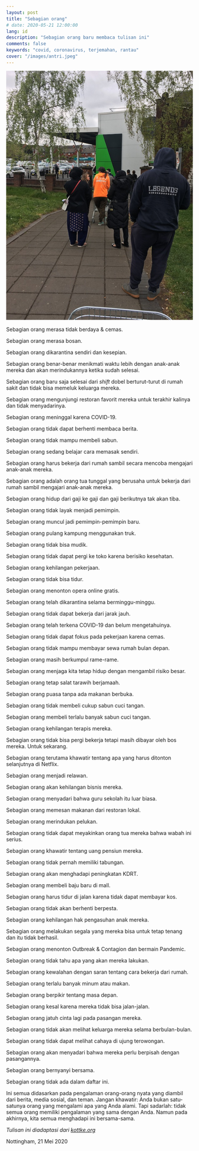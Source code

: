 ```yaml
---
layout: post
title: "Sebagian orang"
# date: 2020-05-21 12:00:00
lang: id
description: "Sebagian orang baru membaca tulisan ini"
comments: false
keywords: "covid, coronavirus, terjemahan, rantau"
cover: "/images/antri.jpeg"
--- 
```


<img src="/images/antri.jpeg" alt="Masyarakat Inggris antri di supermarket ASDA">

Sebagian orang merasa tidak berdaya & cemas.

Sebagian orang merasa bosan.

Sebagian orang dikarantina sendiri dan kesepian.

Sebagian orang benar-benar menikmati waktu lebih dengan anak-anak mereka dan akan merindukannya ketika sudah selesai.

Sebagian orang baru saja selesai dari _shift_ dobel berturut-turut di rumah sakit dan tidak bisa memeluk keluarga mereka.

Sebagian orang mengunjungi restoran favorit mereka untuk terakhir kalinya dan tidak menyadarinya.

Sebagian orang meninggal karena COVID-19.

Sebagian orang tidak dapat berhenti membaca berita.

Sebagian orang tidak mampu membeli sabun.

Sebagian orang sedang belajar cara memasak sendiri.

Sebagian orang harus bekerja dari rumah sambil secara mencoba mengajari anak-anak mereka.

Sebagian orang adalah orang tua tunggal yang berusaha untuk bekerja dari rumah sambil mengajari anak-anak mereka.

Sebagian orang hidup dari gaji ke gaji dan gaji berikutnya tak akan tiba.

Sebagian orang tidak layak menjadi pemimpin.

Sebagian orang muncul jadi pemimpin-pemimpin baru.

Sebagian orang pulang kampung menggunakan truk.

Sebagian orang tidak bisa mudik.

Sebagian orang tidak dapat pergi ke toko karena berisiko kesehatan.

Sebagian orang kehilangan pekerjaan.

Sebagian orang tidak bisa tidur.

Sebagian orang menonton opera online gratis.

Sebagian orang telah dikarantina selama berminggu-minggu.

Sebagian orang tidak dapat bekerja dari jarak jauh.

Sebagian orang telah terkena COVID-19 dan belum mengetahuinya.

Sebagian orang tidak dapat fokus pada pekerjaan karena cemas.

Sebagian orang tidak mampu membayar sewa rumah bulan depan.

Sebagian orang masih berkumpul rame-rame.

Sebagian orang menjaga kita tetap hidup dengan mengambil risiko besar.

Sebagian orang tetap salat tarawih berjamaah.

Sebagian orang puasa tanpa ada makanan berbuka.

Sebagian orang tidak membeli cukup sabun cuci tangan.

Sebagian orang membeli terlalu banyak sabun cuci tangan.

Sebagian orang kehilangan terapis mereka.

Sebagian orang tidak bisa pergi bekerja tetapi masih dibayar oleh bos mereka. Untuk sekarang.

Sebagian orang terutama khawatir tentang apa yang harus ditonton selanjutnya di Netflix.

Sebagian orang menjadi relawan.

Sebagian orang akan kehilangan bisnis mereka.

Sebagian orang menyadari bahwa guru sekolah itu luar biasa.

Sebagian orang memesan makanan dari restoran lokal.

Sebagian orang merindukan pelukan.

Sebagian orang tidak dapat meyakinkan orang tua mereka bahwa wabah ini serius.

Sebagian orang khawatir tentang uang pensiun mereka.

Sebagian orang tidak pernah memiliki tabungan.

Sebagian orang akan menghadapi peningkatan KDRT.

Sebagian orang membeli baju baru di mall.

Sebagian orang harus tidur di jalan karena tidak dapat membayar kos.

Sebagian orang tidak akan berhenti berpesta.

Sebagian orang kehilangan hak pengasuhan anak mereka.

Sebagian orang melakukan segala yang mereka bisa untuk tetap tenang dan itu tidak berhasil.

Sebagian orang menonton Outbreak & Contagion dan bermain Pandemic.

Sebagian orang tidak tahu apa yang akan mereka lakukan.

Sebagian orang kewalahan dengan saran tentang cara bekerja dari rumah.

Sebagian orang terlalu banyak minum atau makan.

Sebagian orang berpikir tentang masa depan.

Sebagian orang kesal karena mereka tidak bisa jalan-jalan.

Sebagian orang jatuh cinta lagi pada pasangan mereka.

Sebagian orang tidak akan melihat keluarga mereka selama berbulan-bulan.

Sebagian orang tidak dapat melihat cahaya di ujung terowongan.

Sebagian orang akan menyadari bahwa mereka perlu berpisah dengan pasangannya.

Sebagian orang bernyanyi bersama.

Sebagian orang tidak ada dalam daftar ini.

Ini semua didasarkan pada pengalaman orang-orang nyata yang diambil dari berita, media sosial, dan teman. Jangan khawatir: Anda bukan satu-satunya orang yang mengalami apa yang Anda alami. Tapi sadarlah: tidak semua orang memiliki pengalaman yang sama dengan Anda. Namun pada akhirnya, kita semua menghadapi ini bersama-sama.


_Tulisan ini diadaptasi dari [kottke.org][1]_

Nottingham, 21 Mei 2020

[1]:	https://kottke.org/20/03/some-people